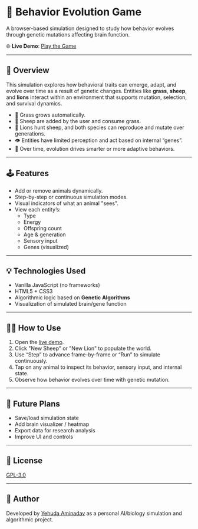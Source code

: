 # 🧬 Behavior Evolution Game

A browser-based simulation designed to study how behavior evolves through genetic mutations affecting brain function.

🌐 **Live Demo**: [Play the Game](https://aminadav-ai.github.io/Behavior-Evolution-Game/)

---

## 🧠 Overview

This simulation explores how behavioral traits can emerge, adapt, and evolve over time as a result of genetic changes. Entities like **grass**, **sheep**, and **lions** interact within an environment that supports mutation, selection, and survival dynamics.

- 🌱 Grass grows automatically.
- 🐑 Sheep are added by the user and consume grass.
- 🦁 Lions hunt sheep, and both species can reproduce and mutate over generations.
- 👁 Entities have limited perception and act based on internal “genes”.
- 🧬 Over time, evolution drives smarter or more adaptive behaviors.

---

## 🕹 Features

- Add or remove animals dynamically.
- Step-by-step or continuous simulation modes.
- Visual indicators of what an animal "sees".
- View each entity’s:
  - Type
  - Energy
  - Offspring count
  - Age & generation
  - Sensory input
  - Genes (visualized)

---

## 💡 Technologies Used

- Vanilla JavaScript (no frameworks)
- HTML5 + CSS3
- Algorithmic logic based on **Genetic Algorithms**
- Visualization of simulated brain/gene function

---

## 🧑‍🔬 How to Use

1. Open the [live demo](https://aminadav-ai.github.io/Behavior-Evolution-Game/).
2. Click "New Sheep" or "New Lion" to populate the world.
3. Use “Step” to advance frame-by-frame or “Run” to simulate continuously.
4. Tap on any animal to inspect its behavior, sensory input, and internal state.
5. Observe how behavior evolves over time with genetic mutation.

---

## 🚧 Future Plans

- Save/load simulation state
- Add brain visualizer / heatmap
- Export data for research analysis
- Improve UI and controls

---

## 📜 License

[GPL-3.0](https://www.gnu.org/licenses/gpl-3.0.en.html)

---

## 🧠 Author

Developed by [Yehuda Aminadav](https://github.com/aminadav-ai) as a personal AI/biology simulation and algorithmic project.
